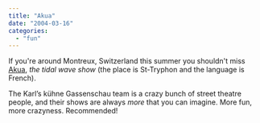 ```yaml
---
title: "Akua"
date: "2004-03-16"
categories: 
  - "fun"
---
```


If you're around Montreux, Switzerland this summer you shouldn't miss [Akua](http://www.akua.ch/), _the tidal wave show_ (the place is St-Tryphon and the language is French).

The Karl’s kühne Gassenschau team is a crazy bunch of street theatre people, and their shows are always _more_ that you can imagine. More fun, more crazyness. Recommended!
